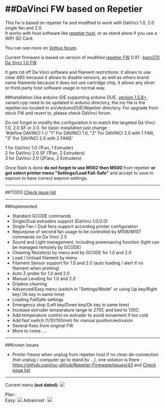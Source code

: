 ##DaVinci FW based on Repetier
============================

This fw is based on repetier fw and modified to work with DaVinci 1.0, 2.0 single fan and 2.0.   
It works with host software like [repetier host](http://repetier.com), or as stand alone if you use a WIFI SD Card.

You can see more on [Voltivo forum](http://voltivo.com/forum/davinci-firmware).

Current firmware is based on version of  modified [repetier FW](https://github.com/repetier/Repetier-Firmware) 0.91 : [bgm370 Da Vinci 1.0 FW](https://github.com/bgm370/Repetier-Firmware) 

It gets rid off Da Vinci software and filament restrictions: it allows to use clear ABS because it allows to disable sensors, as well as others brand name filaments because it does not use cartridge chip, it allows any slicer or third-party host software usage in normal way. 

##Installation
Use arduino IDE supporting arduino DUE, [version 1.5.8+](http://arduino.cc/en/Main/Software#toc3), variant.cpp need to be updated in arduino directory, the ino file is the repetier.ino located in src\ArduinoDUE\Repetier directory.
For upgrade from stock FW and revert to, please check DaVinci forum.

Do not forget to modify the configuration.h to match the targeted Da Vinci: 1.0, 2.0 SF or 2.0. 
for basic installation just change :  
'#define DAVINCI 1 // "1" For DAVINCI 1.0, "2" For DAVINCI 2.0 with 1 FAN, "3" For DAVINCI 2.0 with 2 FANS</code>'

  1 for DaVinci 1.0 (1Fan, 1 Extruder)  
  2 for DaVinci 2.0 SF (1Fan, 2 Extruders)  
  3 for DaVinci 2.0  (2Fans, 2 Extruders)  
  
  Once flash is done <B>do not forget to use M502 then M500 </B>from repetier <B>or got select printer menu "Settings/Load Fail-Safe"</B> and accept to save in eeprom to have correct eeprom settings.

***
##TODO
[Check issue list](https://github.com/luc-github/Repetier-Firmware/issues)
	
***
##Implemented
* Standard GCODE commands
* Single/Dual extruders support (DaVinci 1.0/2.0)
* Single Fan / Dual fans support according printer configuration
* Repurpose of second fan usage to be controlled by M106/M107 commands on Da Vinci 2.0
* Sound and Light management, including powersaving function (light can be managed remotely by GCODE)
* Cleaning Nozzle(s) by menu and by GCODE for 1.0 and 2.0
* Load / Unload filament by menu
* Filament Sensor support for 1.0 and 2.0 (auto loading / alert if no filament when printing)
* Auto Z-probe for 1.0 and 2.0 
* Manual Leveling for 1.0 and 2.0 
* Dripbox cleaning
* Advanced/Easy menu (switch in "Settings/Mode" or using Up key/Right key/ Ok key in same time)
* Loading FailSafe settings
* Emergency stop (Left key/Down key/Ok key  in same time)
* Increase extruder temperature range to 270C and bed to 130C
* Add temperature control on extruder to avoid movement if too cold
* Add fast switch (1/10/100mm) for manual position/extrusion
* Several fixes from original FW
* More to come ....

***
##Known Issues
* Printer freeze when unplug from repetier host if no clean de-connection (hot unplug / computer go to stand by ...), one solution is there : https://github.com/luc-github/Repetier-Firmware/issues/43
and [Check issue list](https://github.com/luc-github/Repetier-Firmware/issues)
	
***
Current menu <B>(out dated)</B>: <img src='https://github.com/luc-github/Repetier-Firmware/blob/davinci/Menu%20.png'>

Plan :  
Easy: <img src='https://cloud.githubusercontent.com/assets/8822552/4748170/bfa0b7e8-5a69-11e4-80b7-02b9c99fe122.png'>
Advanced :  <img src='https://cloud.githubusercontent.com/assets/8822552/4748932/bebab9e2-5a7c-11e4-8fea-cdbe3d70820c.png'>


